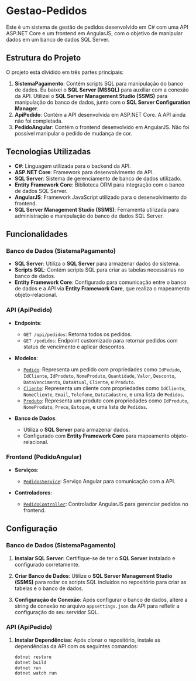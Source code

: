 # Gestao-Pedidos

Este é um sistema de gestão de pedidos desenvolvido em C# com uma API ASP.NET Core e um frontend em AngularJS, com o objetivo de manipular dados em um banco de dados SQL Server.

## Estrutura do Projeto

O projeto está dividido em três partes principais:

1. **SistemaPagamento**: Contém scripts SQL para manipulação do banco de dados. Eu baixei o **SQL Server (MSSQL)** para auxiliar com a conexão da API. Utilizei o **SQL Server Management Studio (SSMS)** para manipulação do banco de dados, junto com o **SQL Server Configuration Manager**.
2. **ApiPedido**: Contém a API desenvolvida em ASP.NET Core. A API ainda não foi completada.
3. **PedidoAngular**: Contém o frontend desenvolvido em AngularJS. Não foi possível manipular o pedido de mudança de cor.

## Tecnologias Utilizadas

- **C#**: Linguagem utilizada para o backend da API.
- **ASP.NET Core**: Framework para desenvolvimento da API.
- **SQL Server**: Sistema de gerenciamento de banco de dados utilizado.
- **Entity Framework Core**: Biblioteca ORM para integração com o banco de dados SQL Server.
- **AngularJS**: Framework JavaScript utilizado para o desenvolvimento do frontend.
- **SQL Server Management Studio (SSMS)**: Ferramenta utilizada para administração e manipulação do banco de dados SQL Server.

## Funcionalidades

### Banco de Dados (SistemaPagamento)

- **SQL Server**: Utiliza o **SQL Server** para armazenar dados do sistema.
- **Scripts SQL**: Contém scripts SQL para criar as tabelas necessárias no banco de dados.
- **Entity Framework Core**: Configurado para comunicação entre o banco de dados e a API via **Entity Framework Core**, que realiza o mapeamento objeto-relacional.

### API (ApiPedido)

- **Endpoints**:
  - `GET /api/pedidos`: Retorna todos os pedidos.
  - `GET /pedidos`: Endpoint customizado para retornar pedidos com status de vencimento e aplicar descontos.

- **Modelos**:
  - [`Pedido`](ApiPedido/Models/Pedido.cs): Representa um pedido com propriedades como `IdPedido`, `IdCliente`, `IdProduto`, `NomeProduto`, `Quantidade`, `Valor`, `Desconto`, `DataVencimento`, `DataAtual`, `Cliente`, e `Produto`.
  - [`Cliente`](ApiPedido/Models/Cliente.cs): Representa um cliente com propriedades como `IdCliente`, `NomeCliente`, `Email`, `Telefone`, `DataCadastro`, e uma lista de `Pedidos`.
  - [`Produto`](ApiPedido/Models/Produto.cs): Representa um produto com propriedades como `IdProduto`, `NomeProduto`, `Preco`, `Estoque`, e uma lista de `Pedidos`.

- **Banco de Dados**:
  - Utiliza o **SQL Server** para armazenar dados.
  - Configurado com **Entity Framework Core** para mapeamento objeto-relacional.

### Frontend (PedidoAngular)

- **Serviços**:
  - [`PedidosService`](PedidoAngular/pedidos.service.ts): Serviço Angular para comunicação com a API.

- **Controladores**:
  - [`PedidoController`](PedidoAngular/app/controllers/PedidosController.js): Controlador AngularJS para gerenciar pedidos no frontend.

## Configuração

### Banco de Dados (SistemaPagamento)

1. **Instalar SQL Server**:
   Certifique-se de ter o **SQL Server** instalado e configurado corretamente.
   
2. **Criar Banco de Dados**:
   Utilize o **SQL Server Management Studio (SSMS)** para rodar os scripts SQL incluídos no repositório para criar as tabelas e o banco de dados.

3. **Configuração de Conexão**:
   Após configurar o banco de dados, altere a string de conexão no arquivo `appsettings.json` da API para refletir a configuração do seu servidor SQL.

### API (ApiPedido)

1. **Instalar Dependências**:
   Após clonar o repositório, instale as dependências da API com os seguintes comandos:

   ```sh
   dotnet restore
   dotnet build
   dotnet run
   dotnet watch run
